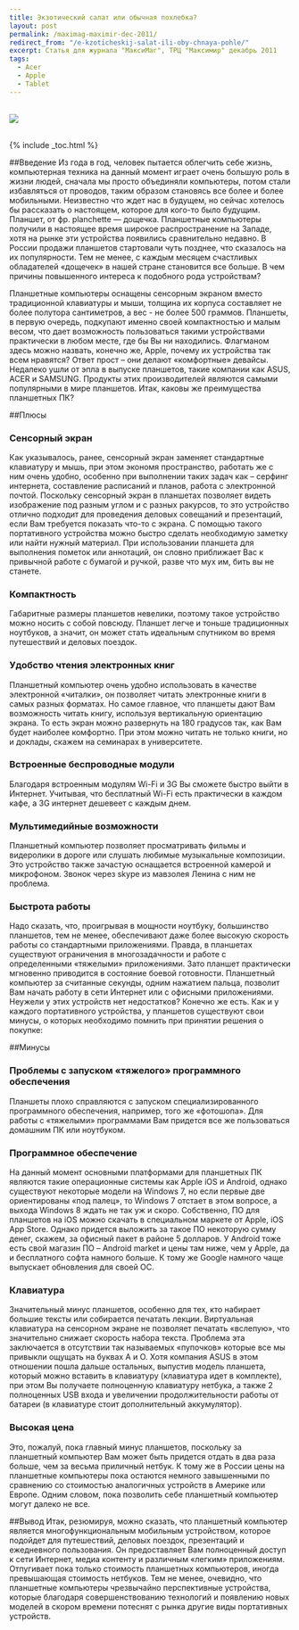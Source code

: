 ```yaml
---
title: Экзотический салат или обычная похлебка?
layout: post
permalink: /maximag-maximir-dec-2011/
redirect_from: "/e-kzoticheskij-salat-ili-oby-chnaya-pohle/"
excerpt: Cтатья для журнала "МаксиМаг", ТРЦ "Максимир" декабрь 2011
tags:
  - Acer
  - Apple
  - Tablet
---
```


<br>
<img src="https://farm8.staticflickr.com/7412/26956090341_bf235f6894_o.jpg">
<br>
<br>

{% include _toc.html %}

##Введение
Из года в год, человек пытается облегчить себе жизнь, компьютерная техника на данный момент играет очень большую роль в жизни людей, сначала мы просто объединяли компьютеры, потом стали избавляться от проводов, таким образом становясь все более и более мобильными. Неизвестно что ждет нас в будущем, но сейчас хотелось бы рассказать о настоящем, которое для кого-то было будущим.
Планшет, от фр. planchette — дощечка. Планшетные компьютеры получили в настоящее время широкое распространение на Западе, хотя на рынке эти устройства появились сравнительно недавно. В России продажи планшетов стартовали чуть позднее, что сказалось на их популярности. Тем не менее, с каждым месяцем счастливых обладателей «дощечек» в нашей стране становится все больше. В чем причины повышенного интереса к подобного рода устройствам?

Планшетные компьютеры оснащены сенсорным экраном вместо традиционной клавиатуры и мыши, толщина их корпуса составляет не более полутора сантиметров, а вес - не более 500 граммов. Планшеты, в первую очередь, подкупают именно своей компактностью и малым весом, что дает возможность пользоваться такими устройствами практически в любом месте, где бы Вы ни находились.
Флагманом здесь можно назвать, конечно же, Apple, почему их устройства так всем нравятся? Ответ прост – они делают «комфортные» девайсы. Недалеко ушли от эпла в выпуске планшетов, такие компании как ASUS, ACER и SAMSUNG. Продукты этих производителей являются самыми популярными в мире планшетов.
Итак, каковы же преимущества планшетных ПК?

##Плюсы
### Сенсорный экран
Как указывалось, ранее, сенсорный экран заменяет стандартные клавиатуру и мышь, при этом экономя пространство, работать же с ним очень удобно, особенно при выполнении таких задач как – серфинг интернета, составление расписаний и планов, работа с электронной почтой. Поскольку сенсорный экран в планшетах позволяет видеть изображение под разным углом и с разных ракурсов, то это устройство отлично подходит для проведения деловых совещаний и презентаций, если Вам требуется показать что-то с экрана. С помощью такого портативного устройства можно быстро сделать необходимую заметку или найти нужный материал. При использовании планшета для выполнения пометок или аннотаций, он словно приближает Вас к привычной работе с бумагой и ручкой, разве что мух им, бить вы не станете.

### Компактность
Габаритные размеры планшетов невелики, поэтому такое устройство можно носить с собой повсюду. Планшет легче и тоньше традиционных ноутбуков, а значит, он может стать идеальным спутником во время путешествий и деловых поездок.

### Удобство чтения электронных книг
Планшетный компьютер очень удобно использовать в качестве электронной «читалки», он позволяет читать электронные книги в самых разных форматах. Но самое главное, что планшеты дают Вам возможность читать книгу, используя вертикальную ориентацию экрана. То есть экран можно развернуть на 180 градусов так, как Вам будет наиболее комфортно. При этом можно читать не только книги, но и доклады, скажем на семинарах в университете.

### Встроенные беспроводные модули
Благодаря встроенным модулям Wi-Fi и 3G Вы сможете быстро выйти в Интернет. Учитывая, что бесплатный Wi-Fi есть практически в каждом кафе, а 3G интернет дешевеет с каждым днем.

### Мультимедийные возможности
Планшетный компьютер позволяет просматривать фильмы и видеролики в дороге или слушать любимые музыкальные композиции. Это устройство также зачастую оснащается встроенной камерой и микрофоном. Звонок через skype из мавзолея Ленина с ним не проблема.

### Быстрота работы
Надо сказать, что, проигрывая в мощности ноутбуку, большинство планшетов, тем не менее, обеспечивают даже более высокую скорость работы со стандартными приложениями. Правда, в планшетах существуют ограничения в многозадачности и работе с определенными «тяжелыми» приложениями. Зато планшет практически мгновенно приводится в состояние боевой готовности. Планшетный компьютер за считанные секунды, одним нажатием пальца, позволит Вам начать работу в сети Интернет или с офисными приложениями.
Неужели у этих устройств нет недостатков? Конечно же есть. Как и у каждого портативного устройства, у планшетов существуют свои минусы, о которых необходимо помнить при принятии решения о покупке:

##Минусы
### Проблемы с запуском «тяжелого» программного обеспечения
Планшеты плохо справляются с запуском специализированного программного обеспечения, например, того же «фотошопа». Для работы с «тяжелыми» программами Вам придется все же пользоваться домашним ПК или ноутбуком.

### Программное обеспечение
На данный момент основными платформами для планшетных ПК являются такие операционные системы как Apple iOS и Android, однако существуют некоторые модели на Windows 7, но если первые две ориентированы «под палец», то Windows 7 отстает в этом вопросе, а выхода Windows 8 ждать не так уж и скоро. Собственно, ПО для планшетов на iOS можно скачать в специальном маркете от Apple, iOS App Store. Однако придется выложить за такое ПО некоторую сумму денег, скажем, за офисный пакет в районе 5 долларов. У Android тоже есть свой магазин ПО – Android market и цены там ниже, чем у Apple, да и бесплатного софта намного больше. К тому же Google намного чаще выпускает обновления для своей ОС.

### Клавиатура
Значительный минус планшетов, особенно для тех, кто набирает большие тексты или собирается печатать лекции. Виртуальная клавиатура на сенсорном экране не позволяет печатать «вслепую», что значительно снижает скорость набора текста. Проблема эта заключается в отсутствии так называемых «пупочков» которые все мы привыкли ощущать на буквах А и О. Хотя компания ASUS в этом отношении пошла дальше остальных, выпустив модель планшета, который можно вставить в клавиатуру (клавиатура идет в комплекте), при этом Вы получаете полноценную клавиатуру нетбука, а также 2 полноценных USB входа и увеличении продолжительности работы от батареи (в клавиатуре стоит дополнительный аккумулятор).

### Высокая цена
Это, пожалуй, пока главный минус планшетов, поскольку за планшетный компьютер Вам может быть придется отдать в два раза больше, чем за весьма приличный нетбук. К тому же в России цены на планшетные компьютеры пока остаются немного завышенными по сравнению со стоимостью аналогичных устройств в Америке или Европе. Одним словом, пока позволить себе планшетный компьютер могут далеко не все.

##Вывод
Итак, резюмируя, можно сказать, что планшетный компьютер является многофункциональным мобильным устройством, которое подойдет для путешествий, деловых поездок, презентаций и ежедневного пользования. Он предоставляет Вам полноценный доступ к сети Интернет, медиа контенту и различным «легким» приложениям.
Отпугивает пока только стоимость планшетных компьютеров, иногда превышающая стоимость нетбуков. Тем не менее, очевидно, что планшетные компьютеры чрезвычайно перспективные устройства, которые благодаря совершенствованию технологий и появлению новых моделей в скором времени потеснят с рынка другие виды портативных устройств.
